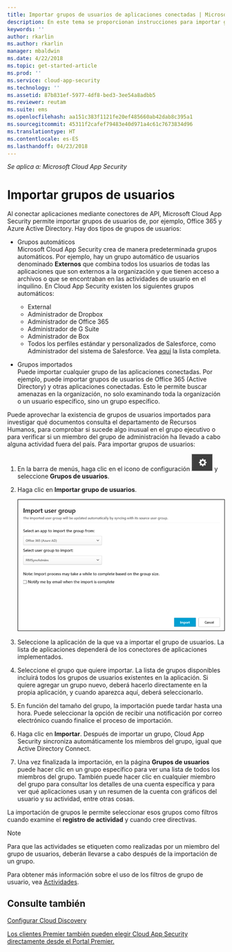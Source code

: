 ```yaml
---
title: Importar grupos de usuarios de aplicaciones conectadas | Microsoft Docs
description: En este tema se proporcionan instrucciones para importar grupos de usuarios en Cloud App Security.
keywords: ''
author: rkarlin
ms.author: rkarlin
manager: mbaldwin
ms.date: 4/22/2018
ms.topic: get-started-article
ms.prod: ''
ms.service: cloud-app-security
ms.technology: ''
ms.assetid: 87b831ef-5977-4df8-bed3-3ee54a8adbb5
ms.reviewer: reutam
ms.suite: ems
ms.openlocfilehash: aa151c383f1121fe20ef485660ab42dab8c395a1
ms.sourcegitcommit: 45311f2cafef79483e40d971a4c61c7673834d96
ms.translationtype: HT
ms.contentlocale: es-ES
ms.lasthandoff: 04/23/2018
---
```

*Se aplica a: Microsoft Cloud App Security*
   
# <a name="import-user-groups"></a>Importar grupos de usuarios

Al conectar aplicaciones mediante conectores de API, Microsoft Cloud App Security permite importar grupos de usuarios de, por ejemplo, Office 365 y Azure Active Directory.
Hay dos tipos de grupos de usuarios: 
- Grupos automáticos </br>Microsoft Cloud App Security crea de manera predeterminada grupos automáticos. Por ejemplo, hay un grupo automático de usuarios denominado **Externos** que combina todos los usuarios de todas las aplicaciones que son externos a la organización y que tienen acceso a archivos o que se encontraban en las actividades de usuario en el inquilino.
 En Cloud App Security existen los siguientes grupos automáticos:
  - External
  - Administrador de Dropbox
  - Administrador de Office 365
  - Administrador de G Suite
  - Administrador de Box
  - Todos los perfiles estándar y personalizados de Salesforce, como Administrador del sistema de Salesforce. Vea [aquí](https://help.salesforce.com/articleView?id=standard_profiles.htm&language=en&type=0) la lista completa.

- Grupos importados</br>Puede importar cualquier grupo de las aplicaciones conectadas. Por ejemplo, puede importar grupos de usuarios de Office 365 (Active Directory) y otras aplicaciones conectadas. Esto le permite buscar amenazas en la organización, no solo examinando toda la organización o un usuario específico, sino un grupo específico. 

Puede aprovechar la existencia de grupos de usuarios importados para investigar qué documentos consulta el departamento de Recursos Humanos, para comprobar si sucede algo inusual en el grupo ejecutivo o para verificar si un miembro del grupo de administración ha llevado a cabo alguna actividad fuera del país. Para importar grupos de usuarios:

1. En la barra de menús, haga clic en el icono de configuración ![icono de configuración](./media/settings-icon.png "icono de configuración") y seleccione **Grupos de usuarios**.
2. Haga clic en **Importar grupo de usuarios**.

   ![Importar grupos de usuarios](./media/user-groups-add.png)

3. Seleccione la aplicación de la que va a importar el grupo de usuarios. La lista de aplicaciones dependerá de los conectores de aplicaciones implementados.
4. Seleccione el grupo que quiere importar. La lista de grupos disponibles incluirá todos los grupos de usuarios existentes en la aplicación. Si quiere agregar un grupo nuevo, deberá hacerlo directamente en la propia aplicación, y cuando aparezca aquí, deberá seleccionarlo.
5. En función del tamaño del grupo, la importación puede tardar hasta una hora. Puede seleccionar la opción de recibir una notificación por correo electrónico cuando finalice el proceso de importación.
6. Haga clic en **Importar**. Después de importar un grupo, Cloud App Security sincroniza automáticamente los miembros del grupo, igual que Active Directory Connect.
7. Una vez finalizada la importación, en la página **Grupos de usuarios** puede hacer clic en un grupo específico para ver una lista de todos los miembros del grupo. También puede hacer clic en cualquier miembro del grupo para consultar los detalles de una cuenta específica y para ver qué aplicaciones usan y un resumen de la cuenta con gráficos del usuario y su actividad, entre otras cosas.

La importación de grupos le permite seleccionar esos grupos como filtros cuando examine el **registro de actividad** y cuando cree directivas. 

> [!NOTE]
> Para que las actividades se etiqueten como realizadas por un miembro del grupo de usuarios, deberán llevarse a cabo después de la importación de un grupo.

Para obtener más información sobre el uso de los filtros de grupo de usuario, vea [Actividades](activity-filters.md).


    
## <a name="see-also"></a>Consulte también  
[Configurar Cloud Discovery](set-up-cloud-discovery.md)   

[Los clientes Premier también pueden elegir Cloud App Security directamente desde el Portal Premier.](https://premier.microsoft.com/)  
  
  
